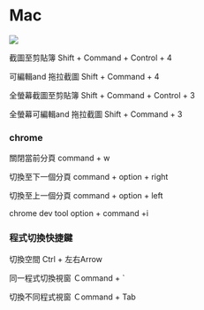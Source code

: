 # Mac

![](https://i.imgur.com/9QLBfx9.png)

截圖至剪貼簿
Shift + Command + Control + 4

可編輯and 拖拉截圖
Shift + Command  + 4


全螢幕截圖至剪貼簿
Shift + Command + Control + 3

全螢幕可編輯and 拖拉截圖
Shift + Command  + 3

### chrome

關閉當前分頁 command + w

切換至下一個分頁 command + option + right

切換至上一個分頁 command + option + left

chrome dev tool  option + command +i

###  程式切換快捷鍵

切換空間 Ctrl + 左右Arrow

同一程式切換視窗 Ｃommand + `

切換不同程式視窗 Ｃommand + Tab
